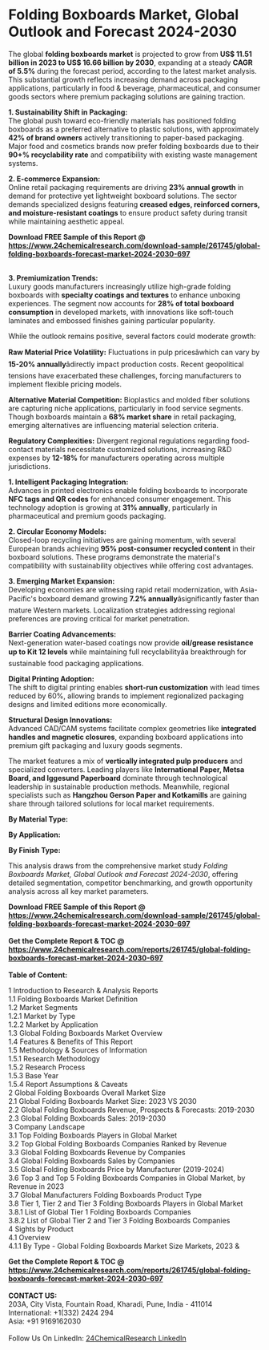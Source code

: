 <h1>Folding Boxboards Market, Global Outlook and Forecast 2024-2030</h1><p>The global <strong>folding boxboards market</strong> is projected to grow from <strong>US$ 11.51 billion in 2023 to US$ 16.66 billion by 2030</strong>, expanding at a steady <strong>CAGR of 5.5%</strong> during the forecast period, according to the latest market analysis. This substantial growth reflects increasing demand across packaging applications, particularly in food &amp; beverage, pharmaceutical, and consumer goods sectors where premium packaging solutions are gaining traction.</p><p><strong>1. Sustainability Shift in Packaging:</strong><br>
The global push toward eco-friendly materials has positioned folding boxboards as a preferred alternative to plastic solutions, with approximately <strong>42% of brand owners</strong> actively transitioning to paper-based packaging. Major food and cosmetics brands now prefer folding boxboards due to their <strong>90+% recyclability rate</strong> and compatibility with existing waste management systems.</p><p><strong>2. E-commerce Expansion:</strong><br>
Online retail packaging requirements are driving <strong>23% annual growth</strong> in demand for protective yet lightweight boxboard solutions. The sector demands specialized designs featuring <strong>creased edges, reinforced corners, and moisture-resistant coatings</strong> to ensure product safety during transit while maintaining aesthetic appeal.</p><div><b>Download FREE Sample of this Report @ 
            <a href="https://www.24chemicalresearch.com/download-sample/261745/global-folding-boxboards-forecast-market-2024-2030-697">
            https://www.24chemicalresearch.com/download-sample/261745/global-folding-boxboards-forecast-market-2024-2030-697</a></b></div><br><p><strong>3. Premiumization Trends:</strong><br>
Luxury goods manufacturers increasingly utilize high-grade folding boxboards with <strong>specialty coatings and textures</strong> to enhance unboxing experiences. The segment now accounts for <strong>28% of total boxboard consumption</strong> in developed markets, with innovations like soft-touch laminates and embossed finishes gaining particular popularity.</p><p>While the outlook remains positive, several factors could moderate growth:</p><p><strong>Raw Material Price Volatility:</strong> Fluctuations in pulp pricesâwhich can vary by <strong>15-20% annually</strong>âdirectly impact production costs. Recent geopolitical tensions have exacerbated these challenges, forcing manufacturers to implement flexible pricing models.</p><p><strong>Alternative Material Competition:</strong> Bioplastics and molded fiber solutions are capturing niche applications, particularly in food service segments. Though boxboards maintain a <strong>68% market share</strong> in retail packaging, emerging alternatives are influencing material selection criteria.</p><p><strong>Regulatory Complexities:</strong> Divergent regional regulations regarding food-contact materials necessitate customized solutions, increasing R&amp;D expenses by <strong>12-18%</strong> for manufacturers operating across multiple jurisdictions.</p><p><strong>1. Intelligent Packaging Integration:</strong><br>
Advances in printed electronics enable folding boxboards to incorporate <strong>NFC tags and QR codes</strong> for enhanced consumer engagement. This technology adoption is growing at <strong>31% annually</strong>, particularly in pharmaceutical and premium goods packaging.</p><p><strong>2. Circular Economy Models:</strong><br>
Closed-loop recycling initiatives are gaining momentum, with several European brands achieving <strong>95% post-consumer recycled content</strong> in their boxboard solutions. These programs demonstrate the material's compatibility with sustainability objectives while offering cost advantages.</p><p><strong>3. Emerging Market Expansion:</strong><br>
Developing economies are witnessing rapid retail modernization, with Asia-Pacific's boxboard demand growing <strong>7.2% annually</strong>âsignificantly faster than mature Western markets. Localization strategies addressing regional preferences are proving critical for market penetration.</p><p><strong>Barrier Coating Advancements:</strong><br>
    Next-generation water-based coatings now provide <strong>oil/grease resistance up to Kit 12 levels</strong> while maintaining full recyclabilityâa breakthrough for sustainable food packaging applications.</p><p><strong>Digital Printing Adoption:</strong><br>
    The shift to digital printing enables <strong>short-run customization</strong> with lead times reduced by 60%, allowing brands to implement regionalized packaging designs and limited editions more economically.</p><p><strong>Structural Design Innovations:</strong><br>
    Advanced CAD/CAM systems facilitate complex geometries like <strong>integrated handles and magnetic closures</strong>, expanding boxboard applications into premium gift packaging and luxury goods segments.</p><p>The market features a mix of <strong>vertically integrated pulp producers</strong> and specialized converters. Leading players like <strong>International Paper, Metsa Board, and Iggesund Paperboard</strong> dominate through technological leadership in sustainable production methods. Meanwhile, regional specialists such as <strong>Hangzhou Gerson Paper and Kotkamills</strong> are gaining share through tailored solutions for local market requirements.</p><p><strong>By Material Type:</strong></p><p><strong>By Application:</strong></p><p><strong>By Finish Type:</strong></p><p>This analysis draws from the comprehensive market study <em>Folding Boxboards Market, Global Outlook and Forecast 2024-2030</em>, offering detailed segmentation, competitor benchmarking, and growth opportunity analysis across all key market parameters.</p><div><b>Download FREE Sample of this Report @ 
            <a href="https://www.24chemicalresearch.com/download-sample/261745/global-folding-boxboards-forecast-market-2024-2030-697">
            https://www.24chemicalresearch.com/download-sample/261745/global-folding-boxboards-forecast-market-2024-2030-697</a></b></div><br><div><b>Get the Complete Report & TOC @ 
            <a href="https://www.24chemicalresearch.com/reports/261745/global-folding-boxboards-forecast-market-2024-2030-697">
            https://www.24chemicalresearch.com/reports/261745/global-folding-boxboards-forecast-market-2024-2030-697</a></b></div><br>
            <b>Table of Content:</b><p>1 Introduction to Research & Analysis Reports<br />
    1.1 Folding Boxboards Market Definition<br />
    1.2 Market Segments<br />
        1.2.1 Market by Type<br />
        1.2.2 Market by Application<br />
    1.3 Global Folding Boxboards Market Overview<br />
    1.4 Features & Benefits of This Report<br />
    1.5 Methodology & Sources of Information<br />
        1.5.1 Research Methodology<br />
        1.5.2 Research Process<br />
        1.5.3 Base Year<br />
        1.5.4 Report Assumptions & Caveats<br />
2 Global Folding Boxboards Overall Market Size<br />
    2.1 Global Folding Boxboards Market Size: 2023 VS 2030<br />
    2.2 Global Folding Boxboards Revenue, Prospects & Forecasts: 2019-2030<br />
    2.3 Global Folding Boxboards Sales: 2019-2030<br />
3 Company Landscape<br />
    3.1 Top Folding Boxboards Players in Global Market<br />
    3.2 Top Global Folding Boxboards Companies Ranked by Revenue<br />
    3.3 Global Folding Boxboards Revenue by Companies<br />
    3.4 Global Folding Boxboards Sales by Companies<br />
    3.5 Global Folding Boxboards Price by Manufacturer (2019-2024)<br />
    3.6 Top 3 and Top 5 Folding Boxboards Companies in Global Market, by Revenue in 2023<br />
    3.7 Global Manufacturers Folding Boxboards Product Type<br />
    3.8 Tier 1, Tier 2 and Tier 3 Folding Boxboards Players in Global Market<br />
        3.8.1 List of Global Tier 1 Folding Boxboards Companies<br />
        3.8.2 List of Global Tier 2 and Tier 3 Folding Boxboards Companies<br />
4 Sights by Product<br />
    4.1 Overview<br />
        4.1.1 By Type - Global Folding Boxboards Market Size Markets, 2023 &</p><div><b>Get the Complete Report & TOC @ 
            <a href="https://www.24chemicalresearch.com/reports/261745/global-folding-boxboards-forecast-market-2024-2030-697">
            https://www.24chemicalresearch.com/reports/261745/global-folding-boxboards-forecast-market-2024-2030-697</a></b></div><br><b>CONTACT US:</b><br>
            203A, City Vista, Fountain Road, Kharadi, Pune, India - 411014<br>
            International: +1(332) 2424 294<br>
            Asia: +91 9169162030 <br><br>
            Follow Us On LinkedIn: <a href="https://www.linkedin.com/company/24chemicalresearch/">24ChemicalResearch LinkedIn</a>